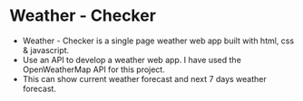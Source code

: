  # Weather - Checker
- Weather - Checker is a single page weather web app built with html, css & javascript.
- Use an API to develop a weather web app. I have used the OpenWeatherMap API for this project.
- This can show current weather forecast and next 7 days weather forecast.
